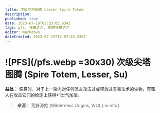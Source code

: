 ```yaml
---
title: 次级尖塔图腾 Lesser Spire Totem
description: 
published: true
date: 2023-07-19T02:33:03.634Z
tags: pfs, 狂暴之力, 图腾狂暴之力
editor: markdown
dateCreated: 2023-07-15T17:57:49.336Z
---
```


# ![PFS](/pfs.webp =30x30) 次级尖塔图腾 (Spire Totem, Lesser, Su)

**益处：** 狂暴时，对于上一轮内对任何盟友攻击过或释放过有害法术的生物，野蛮人在攻击它们的检定上获得+1士气加值。

> **来源：** 荒野源始 (Wilderness Origins, WO)
{.is-info}

